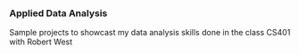 ### Applied Data Analysis

Sample projects to showcast my data analysis skills done in the class CS401 with Robert West
